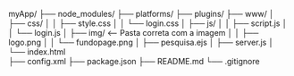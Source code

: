 myApp/
├── node_modules/
├── platforms/
├── plugins/
├── www/
│   ├── css/
│   │   ├── style.css
│   │   └── login.css
│   ├── js/
│   │   ├── script.js
│   │   └── login.js
│   ├── img/            <-- Pasta correta com a imagem
│   │   ├── logo.png
│   │   └── fundopage.png
│   ├── pesquisa.ejs
│   ├── server.js
│   └── index.html    
├── config.xml
├── package.json
├── README.md
└── .gitignore
